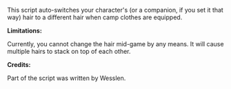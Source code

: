 This script auto-switches your character's (or a companion, if you set it that way) hair to a different hair when camp clothes are equipped.

**Limitations:**

Currently, you cannot change the hair mid-game by any means. It will cause multiple hairs to stack on top of each other.

**Credits:**

Part of the script was written by Wesslen.
